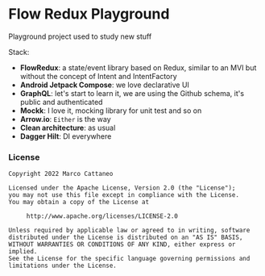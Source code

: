 
# Flow Redux Playground
Playground project used to study new stuff

Stack:
- **FlowRedux**: a state/event library based on Redux, similar to an MVI but without the concept of Intent and IntentFactory
- **Android Jetpack Compose**: we love declarative UI
- **GraphQL**: let's start to learn it, we are using the Github schema, it's public and authenticated
- **Mockk**: I love it, mocking library for unit test and so on
- **Arrow.io**: `Either` is the way
- **Clean architecture**: as usual
- **Dagger Hilt**: DI everywhere

### License
```
Copyright 2022 Marco Cattaneo  
 
Licensed under the Apache License, Version 2.0 (the "License");  
you may not use this file except in compliance with the License.  
You may obtain a copy of the License at  
 
     http://www.apache.org/licenses/LICENSE-2.0  
 
Unless required by applicable law or agreed to in writing, software  
distributed under the License is distributed on an "AS IS" BASIS,  
WITHOUT WARRANTIES OR CONDITIONS OF ANY KIND, either express or implied.  
See the License for the specific language governing permissions and  
limitations under the License.
```